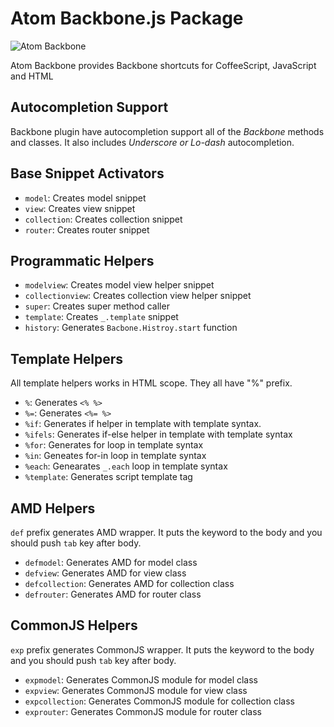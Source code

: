 # Atom Backbone.js Package

![Atom Backbone](https://dl.dropboxusercontent.com/u/20947008/webbox/atom/atom-backbone.gif)

Atom Backbone provides Backbone shortcuts for CoffeeScript, JavaScript and HTML

## Autocompletion Support

Backbone plugin have autocompletion support all of the *Backbone* methods and classes.
It also includes *Underscore or Lo-dash* autocompletion.

## Base Snippet Activators

  - `model`: Creates model snippet
  - `view`: Creates view snippet
  - `collection`: Creates collection snippet
  - `router`: Creates router snippet

## Programmatic Helpers

  - `modelview`: Creates model view helper snippet
  - `collectionview`: Creates collection view helper snippet
  - `super`: Creates super method caller
  - `template`: Creates `_.template` snippet
  - `history`: Generates `Bacbone.Histroy.start` function

## Template Helpers

All template helpers works in HTML scope. They all have "%" prefix.

  - `%`: Generates `<% %>`
  - `%=`: Generates `<%= %>`
  - `%if`: Generates if helper in template with template syntax.
  - `%ifels`: Generates if-else helper in template with template syntax
  - `%for`: Generates for loop in template syntax
  - `%in`: Geneates for-in loop in template syntax
  - `%each`: Genearates `_.each` loop in template syntax
  - `%template`: Generates script template tag

## AMD Helpers

`def` prefix generates AMD wrapper. It puts the keyword to the body and
you should push `tab` key after body.

  - `defmodel`: Generates AMD for model class
  - `defview`: Generates AMD for view class
  - `defcollection`: Generates AMD for collection class
  - `defrouter`: Generates AMD for router class

## CommonJS Helpers

`exp` prefix generates CommonJS wrapper. It puts the keyword to the body and
you should push `tab` key after body.

  - `expmodel`: Generates CommonJS module for model class
  - `expview`: Generates CommonJS module for view class
  - `expcollection`: Generates CommonJS module for collection class
  - `exprouter`: Generates CommonJS module for router class
